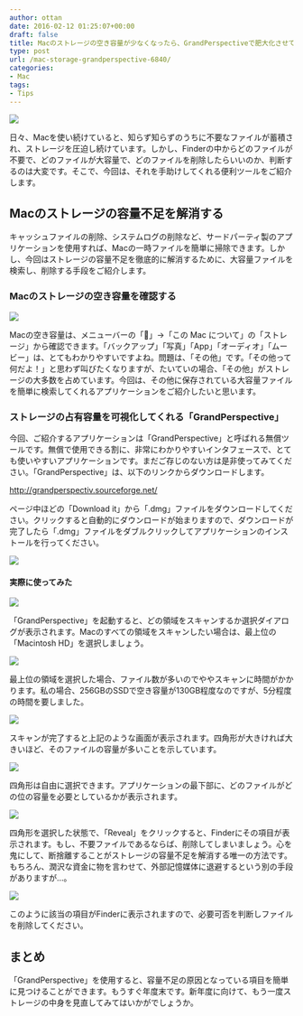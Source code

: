 ```yaml
---
author: ottan
date: 2016-02-12 01:25:07+00:00
draft: false
title: Macのストレージの空き容量が少なくなったら、GrandPerspectiveで肥大化させている項目を特定しよう！
type: post
url: /mac-storage-grandperspective-6840/
categories:
- Mac
tags:
- Tips
---
```


![](/uploads/2016/02/160209-56b985461b4a3.jpg)






日々、Macを使い続けていると、知らず知らずのうちに不要なファイルが蓄積され、ストレージを圧迫し続けています。しかし、Finderの中からどのファイルが不要で、どのファイルが大容量で、どのファイルを削除したらいいのか、判断するのは大変です。そこで、今回は、それを手助けしてくれる便利ツールをご紹介します。





## Macのストレージの容量不足を解消する





キャッシュファイルの削除、システムログの削除など、サードパーティ製のアプリケーションを使用すれば、Macの一時ファイルを簡単に掃除できます。しかし、今回はストレージの容量不足を徹底的に解消するために、大容量ファイルを検索し、削除する手段をご紹介します。





### Macのストレージの空き容量を確認する





![](/uploads/2016/02/160209-56b98549648b0.png)






Macの空き容量は、メニューバーの「」→「この Mac について」の「ストレージ」から確認できます。「バックアップ」「写真」「App」「オーディオ」「ムービー」は、とてもわかりやすいですよね。問題は、「その他」です。「その他って何だよ！」と思わず叫びたくなりますが、たいていの場合、「その他」がストレージの大多数を占めています。今回は、その他に保存されている大容量ファイルを簡単に検索してくれるアプリケーションをご紹介したいと思います。





### ストレージの占有容量を可視化してくれる「GrandPerspective」





今回、ご紹介するアプリケーションは「GrandPerspective」と呼ばれる無償ツールです。無償で使用できる割に、非常にわかりやすいインタフェースで、とても使いやすいアプリケーションです。まだご存じのない方は是非使ってみてください。「GrandPerspective」は、以下のリンクからダウンロードします。



http://grandperspectiv.sourceforge.net/



ページ中ほどの「Download it」から「.dmg」ファイルをダウンロードしてください。クリックすると自動的にダウンロードが始まりますので、ダウンロードが完了したら「.dmg」ファイルをダブルクリックしてアプリケーションのインストールを行ってください。





![](/uploads/2016/02/160212-56bd3472dcde4-1.png)






#### 実際に使ってみた





![](/uploads/2016/02/160209-56b985476f08c.png)






「GrandPerspective」を起動すると、どの領域をスキャンするか選択ダイアログが表示されます。Macのすべての領域をスキャンしたい場合は、最上位の「Macintosh HD」を選択しましょう。





![](/uploads/2016/02/160209-56b9854abc312.png)






最上位の領域を選択した場合、ファイル数が多いのでややスキャンに時間がかかります。私の場合、256GBのSSDで空き容量が130GB程度なのですが、5分程度の時間を要しました。





![](/uploads/2016/02/160209-56b9854c5df58.png)






スキャンが完了すると上記のような画面が表示されます。四角形が大きければ大きいほど、そのファイルの容量が多いことを示しています。





![](/uploads/2016/02/160209-56b9854e39d4e.png)






四角形は自由に選択できます。アプリケーションの最下部に、どのファイルがどの位の容量を必要としているかが表示されます。





![](/uploads/2016/02/160209-56b9855015f2e.png)






四角形を選択した状態で、「Reveal」をクリックすると、Finderにその項目が表示されます。もし、不要ファイルであるならば、削除してしまいましょう。心を鬼にして、断捨離することがストレージの容量不足を解消する唯一の方法です。もちろん、潤沢な資金に物を言わせて、外部記憶媒体に退避するという別の手段がありますが…。





![](/uploads/2016/02/160209-56b98551c57e3.png)






このように該当の項目がFinderに表示されますので、必要可否を判断しファイルを削除してください。





## まとめ





「GrandPerspective」を使用すると、容量不足の原因となっている項目を簡単に見つけることができます。もうすぐ年度末です。新年度に向けて、もう一度ストレージの中身を見直してみてはいかがでしょうか。
